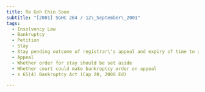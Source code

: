 ```yaml
---
title: Re Goh Chin Soon 
subtitle: "[2001] SGHC 264 / 12\_September\_2001"
tags:
  - Insolvency Law
  - Bankruptcy
  - Petition
  - Stay
  - Stay pending outcome of registrar\'s appeal and expiry of time to appeal
  - Appeal
  - Whether order for stay should be set aside
  - Whether court could make bankruptcy order on appeal
  - s 65(4) Bankruptcy Act (Cap 20, 2000 Ed)

---
```


